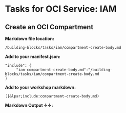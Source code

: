 # Tasks for OCI Service: IAM
## Create an OCI Compartment
**Markdown file location:**
```
/building-blocks/tasks/iam/compartment-create-body.md
```

**Add to your manifest.json:**
```
"include": {
     "iam-compartment-create-body.md":"/building-blocks/tasks/iam/compartment-create-body.md
}
```

**Add to your workshop markdown:**
```
[]&lpar;include:compartment-create-body.md)
```

**Markdown Output &#8595;&#8595;:**
 
[](include:iam-compartment-create-body.md)
 